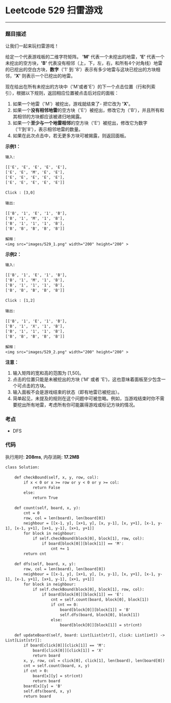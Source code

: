 # Leetcode 529 扫雷游戏
***
### 题目描述
让我们一起来玩扫雷游戏！

给定一个代表游戏板的二维字符矩阵。 **'M'** 代表一个未挖出的地雷，**'E'** 代表一个未挖出的空方块，**'B'** 代表没有相邻（上，下，左，右，和所有4个对角线）地雷的已挖出的空白方块，**数字**（'1' 到 '8'）表示有多少地雷与这块已挖出的方块相邻，**'X'** 则表示一个已挖出的地雷。

现在给出在所有未挖出的方块中（'M'或者'E'）的下一个点击位置（行和列索引），根据以下规则，返回相应位置被点击后对应的面板：

1. 如果一个地雷（'M'）被挖出，游戏就结束了- 把它改为 **'X'**。
2. 如果一个**没有相邻地雷**的空方块（'E'）被挖出，修改它为（'B'），并且所有和其相邻的方块都应该被递归地揭露。
3. 如果一个**至少与一个地雷相邻**的空方块（'E'）被挖出，修改它为数字（'1'到'8'），表示相邻地雷的数量。
4. 如果在此次点击中，若无更多方块可被揭露，则返回面板。 


**示例1：**   
	
	输入: 

	[['E', 'E', 'E', 'E', 'E'],
 	['E', 'E', 'M', 'E', 'E'],
 	['E', 'E', 'E', 'E', 'E'],
 	['E', 'E', 'E', 'E', 'E']]

	Click : [3,0]

	输出: 

	[['B', '1', 'E', '1', 'B'],
 	['B', '1', 'M', '1', 'B'],
 	['B', '1', '1', '1', 'B'],
 	['B', 'B', 'B', 'B', 'B']]
 	
 	解释：
 	<img src="images/529_1.png" width="200" height="200" >

**示例2：**   
	
	输入: 

	[['B', '1', 'E', '1', 'B'],
 	['B', '1', 'M', '1', 'B'],
 	['B', '1', '1', '1', 'B'],
 	['B', 'B', 'B', 'B', 'B']]

	Click : [1,2]

	输出: 

	[['B', '1', 'E', '1', 'B'],
 	['B', '1', 'X', '1', 'B'],
 	['B', '1', '1', '1', 'B'],
 	['B', 'B', 'B', 'B', 'B']]
 	
 	解释：
 	<img src="images/529_2.png" width="200" height="200" >
	
    	
**注意：**  

1. 输入矩阵的宽和高的范围为 [1,50]。
2. 点击的位置只能是未被挖出的方块 ('M' 或者 'E')，这也意味着面板至少包含一个可点击的方块。
3. 输入面板不会是游戏结束的状态（即有地雷已被挖出）。
4. 简单起见，未提及的规则在这个问题中可被忽略。例如，当游戏结束时你不需要挖出所有地雷，考虑所有你可能赢得游戏或标记方块的情况。
	

### 考点

* DFS


### 代码  
执行用时: **208ms**, 内存消耗: **17.2MB** 

```
class Solution:
    
    def checkBound(self, x, y, row, col):
        if x < 0 or x >= row or y < 0 or y >= col:
            return False
        else:
            return True
    
    def count(self, board, x, y):
        cnt = 0
        row, col = len(board), len(board[0])
        neighbour = [[x-1, y], [x+1, y], [x, y-1], [x, y+1], [x-1, y-1], [x-1, y+1], [x+1, y-1], [x+1, y+1]]
        for block in neighbour:
            if self.checkBound(block[0], block[1], row, col):
                if board[block[0]][block[1]] == 'M':
                    cnt += 1
        return cnt
    
    def dfs(self, board, x, y):
        row, col = len(board), len(board[0])
        neighbour = [[x-1, y], [x+1, y], [x, y-1], [x, y+1], [x-1, y-1], [x-1, y+1], [x+1, y-1], [x+1, y+1]]
        for block in neighbour:
            if self.checkBound(block[0], block[1], row, col):
                if board[block[0]][block[1]] == 'E':
                    cnt = self.count(board, block[0], block[1])
                    if cnt == 0:
                        board[block[0]][block[1]] = 'B'
                        self.dfs(board, block[0], block[1])
                    else:
                        board[block[0]][block[1]] = str(cnt)
    
    def updateBoard(self, board: List[List[str]], click: List[int]) -> List[List[str]]:
        if board[click[0]][click[1]] == 'M':
            board[click[0]][click[1]] = 'X'
            return board
        x, y, row, col = click[0], click[1], len(board), len(board[0])
        cnt = self.count(board, x, y)
        if cnt > 0:
            board[x][y] = str(cnt)
            return board
        board[x][y] = 'B'
        self.dfs(board, x, y)
        return board
```









	